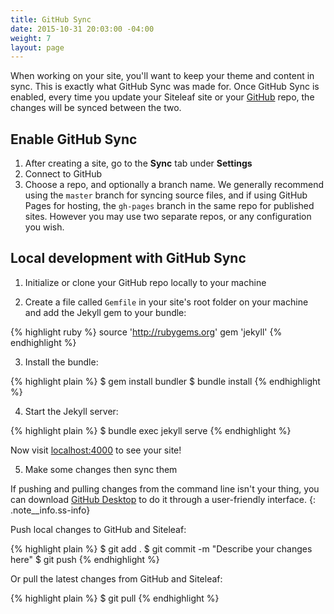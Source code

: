 ```yaml
---
title: GitHub Sync
date: 2015-10-31 20:03:00 -04:00
weight: 7
layout: page
---
```


When working on your site, you'll want to keep your theme and content in sync. This is exactly what GitHub Sync was made for. Once GitHub Sync is enabled, every time you update your Siteleaf site or your [GitHub](https://github.com) repo, the changes will be synced between the two.

## Enable GitHub Sync

1. After creating a site, go to the **Sync** tab under **Settings**
2. Connect to GitHub
3. Choose a repo, and optionally a branch name. We generally recommend using the `master` branch for syncing source files, and if using GitHub Pages for hosting, the `gh-pages` branch in the same repo for published sites. However you may use two separate repos, or any configuration you wish.

## Local development with GitHub Sync

1) Initialize or clone your GitHub repo locally to your machine

2) Create a file called `Gemfile` in your site's root folder on your machine and add the Jekyll gem to your bundle:

{% highlight ruby %}
source 'http://rubygems.org'
gem 'jekyll'
{% endhighlight %}

3) Install the bundle:

{% highlight plain %}
$ gem install bundler
$ bundle install
{% endhighlight %}

4) Start the Jekyll server:

{% highlight plain %}
$ bundle exec jekyll serve
{% endhighlight %}

Now visit [localhost:4000](http://localhost:4000) to see your site!

5) Make some changes then sync them

If pushing and pulling changes from the command line isn't your thing, you can download [GitHub Desktop](https://desktop.github.com/) to do it through a user-friendly interface.
{: .note__info.ss-info}

Push local changes to GitHub and Siteleaf:

{% highlight plain %}
$ git add .
$ git commit -m "Describe your changes here"
$ git push
{% endhighlight %}

Or pull the latest changes from GitHub and Siteleaf:

{% highlight plain %}
$ git pull
{% endhighlight %}
